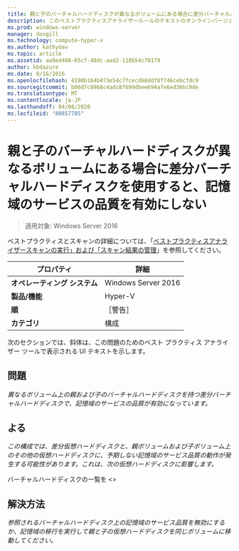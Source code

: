 ```yaml
---
title: 親と子のバーチャルハードディスクが異なるボリュームにある場合に差分バーチャルハードディスクを使用すると、記憶域のサービスの品質を有効にしない
description: このベストプラクティスアナライザールールのテキストのオンラインバージョン。
ms.prod: windows-server
manager: dongill
ms.technology: compute-hyper-v
ms.author: kathydav
ms.topic: article
ms.assetid: aa9ed408-65cf-40dc-aad2-118b54c70179
author: kbdazure
ms.date: 8/16/2016
ms.openlocfilehash: 4190b164b473e54c7fcecd68ddf8f746cebcfdc9
ms.sourcegitcommit: b00d7c8968c4adc8f699dbee694afe6ed36bc9de
ms.translationtype: MT
ms.contentlocale: ja-JP
ms.lasthandoff: 04/08/2020
ms.locfileid: "80857785"
---
```

# <a name="avoid-enabling-storage-quality-of-service-when-using-a-differencing-virtual-hard-disk-when-the-parent-and-child-virtual-hard-disks-are-on-different-volumes"></a>親と子のバーチャルハードディスクが異なるボリュームにある場合に差分バーチャルハードディスクを使用すると、記憶域のサービスの品質を有効にしない

>適用対象: Windows Server 2016

ベストプラクティスとスキャンの詳細については、「[ベストプラクティスアナライザースキャンの実行」および「スキャン結果の管理](https://go.microsoft.com/fwlink/p/?LinkID=223177)」を参照してください。  
  
|プロパティ|詳細|  
|-|-|  
|**オペレーティング システム**|Windows Server 2016|  
|**製品/機能**|Hyper-V|  
|**順**|［警告］|  
|**カテゴリ**|構成|  
  
次のセクションでは、斜体は、この問題のためのベスト プラクティス アナライザー ツールで表示される UI テキストを示します。
  
## <a name="issue"></a>**問題**  
*異なるボリューム上の親および子のバーチャルハードディスクを持つ差分バーチャルハードディスクで、記憶域のサービスの品質が有効になっています。*  
  
## <a name="impact"></a>**よる**  
*この構成では、差分仮想ハードディスクと、親ボリュームおよび子ボリューム上のその他の仮想ハードディスクに、予期しない記憶域のサービス品質の動作が発生する可能性があります。これは、次の仮想ハードディスクに影響します。*  
  
バーチャルハードディスクの一覧を \<>  
  
## <a name="resolution"></a>**解決方法**  
*参照されるバーチャルハードディスク上の記憶域のサービス品質を無効にするか、記憶域の移行を実行して親と子の仮想ハードディスクを同じボリュームに移動してください。*  
  


